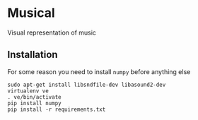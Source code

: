 Musical
=======

Visual representation of music

Installation
------------

For some reason you need to install `numpy` before anything else

```
sudo apt-get install libsndfile-dev libasound2-dev
virtualenv ve
. ve/bin/activate
pip install numpy
pip install -r requirements.txt
```

